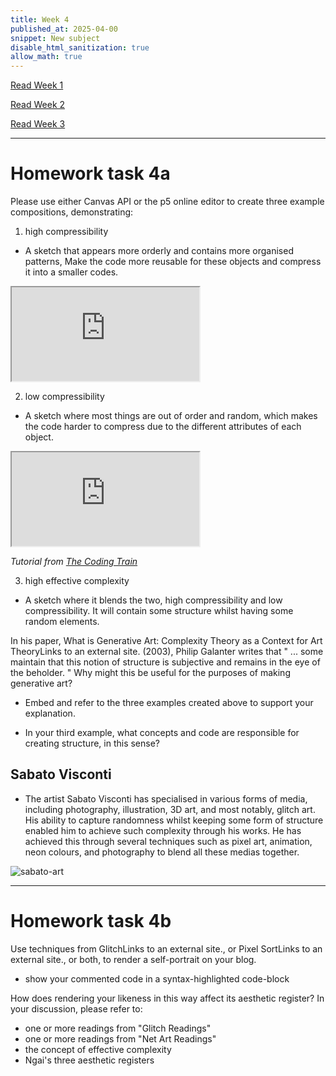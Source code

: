 ```yaml
---
title: Week 4
published_at: 2025-04-00
snippet: New subject
disable_html_sanitization: true
allow_math: true
---
```


[Read Week 1](/first-week)

[Read Week 2](/second-week)

[Read Week 3](/third-week)

---

# Homework task 4a

Please use either Canvas API or the p5 online editor to create three example compositions, demonstrating:

1. high compressibility

- A sketch that appears more orderly and contains more organised patterns, Make the code more reusable for these objects and compress it into a smaller codes.
<iframe id="pattern" src="https://editor.p5js.org/Julie-nguyen5960/full/CGCNsdsWp"></iframe>

<script type="module">

    const iframe  = document.getElementById (`pattern`)
    iframe.width  = iframe.parentNode.scrollWidth
    iframe.height = iframe.width * 9 / 16 + 42

</script>

2. low compressibility

- A sketch where most things are out of order and random, which makes the code harder to compress due to the different attributes of each object.

<iframe id="doots" src="https://editor.p5js.org/Julie-nguyen5960/full/_3wweTaEW"></iframe>

<script type="module">

    const iframe  = document.getElementById (`doots`)
    iframe.width  = iframe.parentNode.scrollWidth
    iframe.height = iframe.width * 9 / 16 + 42

</script>

_Tutorial from [The Coding Train](https://www.youtube.com/watch?v=nfmV2kuQKwA)_

3. high effective complexity

- A sketch where it blends the two, high compressibility and low compressibility. It will contain some structure whilst having some random elements.

In his paper, What is Generative Art: Complexity Theory as a Context for Art TheoryLinks to an external site. (2003), Philip Galanter writes that " ... some maintain that this notion of structure is subjective and remains in the eye of the beholder. " Why might this be useful for the purposes of making generative art?

- Embed and refer to the three examples created above to support your explanation.

- In your third example, what concepts and code are responsible for creating structure, in this sense?

## Sabato Visconti

- The artist Sabato Visconti has specialised in various forms of media, including photography, illustration, 3D art, and most notably, glitch art. His ability to capture randomness whilst keeping some form of structure enabled him to achieve such complexity through his works. He has achieved this through several techniques such as pixel art, animation, neon colours, and photography to blend all these medias together.

![sabato-art](Pictures/sabato.png)

---

# Homework task 4b

Use techniques from GlitchLinks to an external site., or Pixel SortLinks to an external site., or both, to render a self-portrait on your blog.

- show your commented code in a syntax-highlighted code-block

How does rendering your likeness in this way affect its aesthetic register? In your discussion, please refer to:

- one or more readings from "Glitch Readings"
- one or more readings from "Net Art Readings"
- the concept of effective complexity
- Ngai's three aesthetic registers
